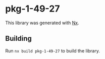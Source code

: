 # pkg-1-49-27

This library was generated with [Nx](https://nx.dev).

## Building

Run `nx build pkg-1-49-27` to build the library.
